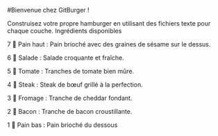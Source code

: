 #Bienvenue chez GitBurger !

Construisez votre propre hamburger en utilisant des fichiers texte pour chaque couche.
Ingrédients disponibles

   7 🥯 Pain haut : Pain brioché avec des graines de sésame sur le dessus.

   6 🥬 Salade : Salade croquante et fraîche.

   5 🍅 Tomate : Tranches de tomate bien mûre.

   4 🥩 Steak : Steak de bœuf grillé à la perfection.

   3 🧀 Fromage : Tranche de cheddar fondant.

   2 🥓 Bacon : Tranche de bacon croustillante.

   1 🍞 Pain bas : Pain brioché du dessous
